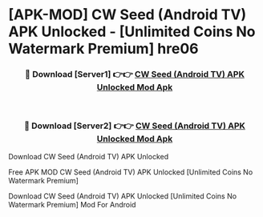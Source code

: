 # [APK-MOD] CW Seed (Android TV) APK Unlocked - [Unlimited Coins No Watermark Premium] hre06



<div align="center">
<h3>🔴 Download [Server1] 👉👉 <a href="https://momento.my/?title=CW_Seed_(Android_TV)_APK_Unlocked">CW Seed (Android TV) APK Unlocked Mod Apk</a></h3><br>

<h3>🔴 Download [Server2] 👉👉 <a href="https://momento.my/?title=CW_Seed_(Android_TV)_APK_Unlocked">CW Seed (Android TV) APK Unlocked Mod Apk</a></h3>
</div>



Download CW Seed (Android TV) APK Unlocked 

Free APK MOD CW Seed (Android TV) APK Unlocked [Unlimited Coins No Watermark Premium]

Download CW Seed (Android TV) APK Unlocked [Unlimited Coins No Watermark Premium] Mod For Android
